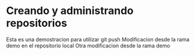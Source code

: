 # Creando y administrando repositorios

Esta es una demostracion para utilizar git push
Modificacion desde la rama demo en el repositorio local
Otra modificacion desde la rama demo